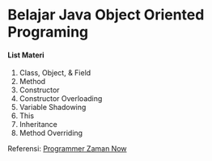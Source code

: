 # Belajar Java Object Oriented Programing
#### List Materi
1. Class, Object, & Field
2. Method
3. Constructor
4. Constructor Overloading
5. Variable Shadowing
6. This
7. Inheritance
8. Method Overriding

Referensi:  [Programmer Zaman Now](https://www.youtube.com/ProgrammerZamanNow)